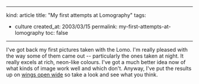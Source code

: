-----
kind: article
title: "My first attempts at Lomography"
tags:
- culture
created_at: 2003/03/15
permalink: my-first-attempts-at-lomography
toc: false
-----

<p>I've got back my first pictures taken with the Lomo. I'm really pleased with the way some of them came out -- particularly the ones taken at night. It really excels at rich, neon-like colours. I've got a much better idea now of what kinds of image work well and which don't. Anyway, I've put the results up on <a href="http://www.rousette.org.uk/mt-static/wingsopenwide/archives/cat_lomo.html">wings open wide</a> so take a look and see what you think.</p>


